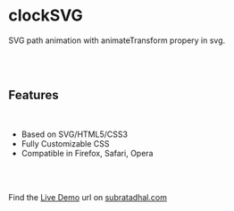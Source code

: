 <h1>clockSVG</h1>
<p>SVG path animation with animateTransform propery in svg.</p>
</br>
</br>
<h2>Features</h2><br />
<ul class="feature">
            <li>Based on SVG/HTML5/CSS3</li>
            <li>Fully Customizable CSS</li>
            <li>Compatible in Firefox, Safari, Opera</li>
        </ul>
<br />
<br />
<p> Find the <a href="http://subratadhal.com/svg/clocksvg/" target="_blank">Live Demo</a> url on <a href="http://subratadhal.com/svg/camerasvg/" target="_blank">subratadhal.com</a></p>


